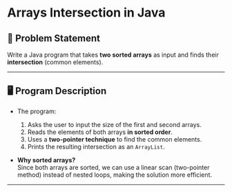 # Arrays Intersection in Java

## 📌 Problem Statement
Write a Java program that takes **two sorted arrays** as input and finds their **intersection** (common elements).

---

## 🖥️ Program Description
- The program:
  1. Asks the user to input the size of the first and second arrays.
  2. Reads the elements of both arrays **in sorted order**.
  3. Uses a **two-pointer technique** to find the common elements.
  4. Prints the resulting intersection as an `ArrayList`.

- **Why sorted arrays?**  
  Since both arrays are sorted, we can use a linear scan (two-pointer method) instead of nested loops, making the solution more efficient.

---